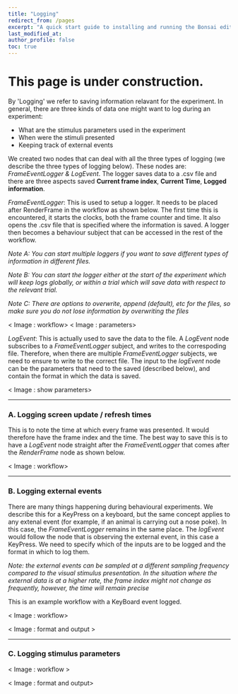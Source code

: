 ```yaml
---
title: "Logging"
redirect_from: /pages
excerpt: "A quick start guide to installing and running the Bonsai editor."
last_modified_at: 
author_profile: false
toc: true
---
```


# This page is under construction.
By 'Logging' we refer to saving information relavant for the experiment. In general, there are three kinds of data one might want to log during an experiment: 
- What are the stimulus parameters used in the experiment
- When were the stimuli presented
- Keeping track of external events

We created two nodes that can deal with all the three types of logging (we describe the three types of logging below). These nodes are: _FrameEventLogger & LogEvent_. The logger saves data to a .csv file and there are three aspects saved __Current frame index__, __Current Time__, __Logged information__.

_FrameEventLogger_: This is used to setup a logger. It needs to be placed after RenderFrame in the workflow as shown below. The first time this is encountered, it starts the clocks, both the frame counter and time. It also opens the .csv file that is specified where the information is saved. A logger then becomes a behaviour subject that can be accessed in the rest of the workflow. 

_Note A: You can start multiple loggers if you want to save different types of information in different files._

_Note B: You can start the logger either at the start of the experiment which will keep logs globally, or within a trial which will save data with respect to the relevant trial._

_Note C: There are options to overwrite, append (default), etc for the files, so make sure you do not lose information by overwriting the files_

< Image : workflow> 
< Image : parameters> 

_LogEvent_: This is actually used to save the data to the file. A _LogEvent_ node subscribes to a _FrameEventLogger_ subject, and writes to the correspoding file. Therefore, when there are multiple _FrameEventLogger_ subjects, we need to ensure to write to the correct file. The input to the _logEvent_ node can be the parameters that need to the saved (described below), and contain the format in which the data is saved. 

< Image : show parameters> 

*** 
### A. Logging screen update / refresh times
This is to note the time at which every frame was presented. It would therefore have the frame index and the time. The best way to save this is to have a _LogEvent_ node straight after the _FrameEventLogger_ that comes after the _RenderFrame_ node as shown below.

< Image : workflow> 

***
### B. Logging external events
There are many things happening during behavioural experiments. We describe this for a KeyPress on a keyboard, but the same concept applies to any extenal event (for example, if an animal is carrying out a nose poke). In this case, the _FrameEventLogger_ remains in the same place. The _logEvent_ would follow the node that is observing the external event, in this case a KeyPress. We need to specify which of the inputs are to be logged and the format in which to log them. 

_Note: the external events can be sampled at a different sampling frequency compared to the visual stimulus presentation. In the situation where the external data is at a higher rate, the frame index might not change as frequently, however, the time will remain precise_

This is an example workflow with a KeyBoard event logged.

< Image : workflow> 

< Image : format and output > 

*** 
### C. Logging stimulus parameters

< Image : workflow > 

< Image : format and output> 
